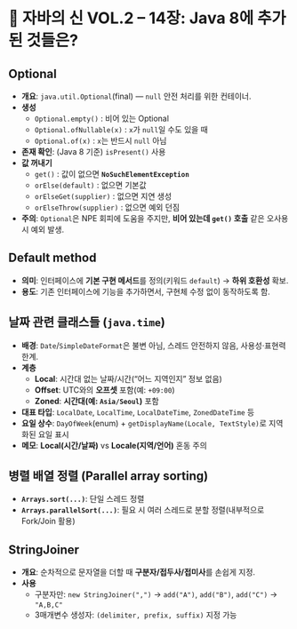 # 📘 자바의 신 VOL.2 – 14장: Java 8에 추가된 것들은?

## Optional
- **개요**: `java.util.Optional`(final) — `null` 안전 처리를 위한 컨테이너.
- **생성**
    - `Optional.empty()` : 비어 있는 Optional
    - `Optional.ofNullable(x)` : `x`가 `null`일 수도 있을 때
    - `Optional.of(x)` : `x`는 반드시 `null` 아님
- **존재 확인**: (Java 8 기준) `isPresent()` 사용
- **값 꺼내기**
    - `get()` : 값이 없으면 **`NoSuchElementException`**
    - `orElse(default)` : 없으면 기본값
    - `orElseGet(supplier)` : 없으면 지연 생성
    - `orElseThrow(supplier)` : 없으면 예외 던짐
- **주의**: `Optional`은 NPE 회피에 도움을 주지만, **비어 있는데 `get()` 호출** 같은 오사용 시 예외 발생.

## Default method
- **의미**: 인터페이스에 **기본 구현 메서드**를 정의(키워드 `default`) → **하위 호환성** 확보.
- **용도**: 기존 인터페이스에 기능을 추가하면서, 구현체 수정 없이 동작하도록 함.

## 날짜 관련 클래스들 (`java.time`)
- **배경**: `Date`/`SimpleDateFormat`은 불변 아님, 스레드 안전하지 않음, 사용성·표현력 한계.
- **계층**
    - **Local**: 시간대 없는 날짜/시간(“어느 지역인지” 정보 없음)
    - **Offset**: UTC와의 **오프셋** 포함(예: `+09:00`)
    - **Zoned**: **시간대(예: `Asia/Seoul`)** 포함
- **대표 타입**: `LocalDate`, `LocalTime`, `LocalDateTime`, `ZonedDateTime` 등
- **요일 상수**: `DayOfWeek`(enum) + `getDisplayName(Locale, TextStyle)`로 지역화된 요일 표시
- **메모**: **Local(시간/날짜)** vs **Locale(지역/언어)** 혼동 주의

## 병렬 배열 정렬 (Parallel array sorting)
- **`Arrays.sort(...)`**: 단일 스레드 정렬
- **`Arrays.parallelSort(...)`**: 필요 시 여러 스레드로 분할 정렬(내부적으로 Fork/Join 활용)

## StringJoiner
- **개요**: 순차적으로 문자열을 더할 때 **구분자/접두사/접미사**를 손쉽게 지정.
- **사용**
    - 구분자만: `new StringJoiner(",")` → `add("A")`, `add("B")`, `add("C")` → `"A,B,C"`
    - 3매개변수 생성자: `(delimiter, prefix, suffix)` 지정 가능
